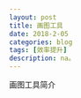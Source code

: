 ```yaml
---
layout: post
title: 画图工具
date: 2018-2-05
categories: blog
tags: [效率提升]
description: na。
---
```




画图工具简介








